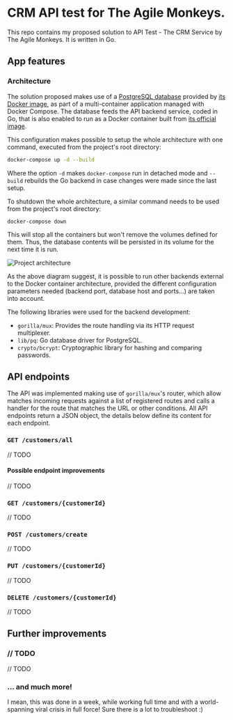 # CRM API test for The Agile Monkeys.

This repo contains my proposed solution to API Test - The CRM Service by The Agile Monkeys. It is written in Go.

## App features

### Architecture

The solution proposed makes use of a [PostgreSQL database](https://www.postgresql.org) provided by [its Docker image](https://hub.docker.com/_/postgres/), as part of a multi-container application managed with Docker Compose. The database feeds the API backend service, coded in Go, that is also enabled to run as a Docker container built from [its official image](https://hub.docker.com/_/golang/).

This configuration makes possible to setup the whole architecture with one command, executed from the project's root directory:

```sh
docker-compose up -d --build
```

Where the option `-d` makes `docker-compose` run in detached mode and `--build` rebuilds the Go backend in case changes were made since the last setup.

To shutdown the whole architecture, a similar command needs to be used from the project's root directory:

```
docker-compose down
```

This will stop all the containers but won't remove the volumes defined for them. Thus, the database contents will be persisted in its volume for the next time it is run.

![Project architecture](./be_architecture.png "Project architecture")

As the above diagram suggest, it is possible to run other backends external to the Docker container architecture, provided the different configuration parameters needed (backend port, database host and ports...) are taken into account.

The following libraries were used for the backend development:
- `gorilla/mux`: Provides the route handling via its HTTP request multiplexer.
- `lib/pq`: Go database driver for PostgreSQL.
- `crypto/bcrypt`: Cryptographic library for hashing and comparing passwords.

## API endpoints

The API was implemented making use of `gorilla/mux`'s router, which allow matches incoming requests against a list of registered routes and calls a handler for the route that matches the URL or other conditions. All API endpoints return a JSON object, the details below define its content for each endpoint.

### `GET /customers/all`
// TODO

#### Possible endpoint improvements
// TODO


### `GET /customers/{customerId}`
// TODO


### `POST /customers/create`
// TODO


### `PUT /customers/{customerId}`
// TODO


### `DELETE /customers/{customerId}`
// TODO


## Further improvements

### // TODO
// TODO

### ... and much more!
I mean, this was done in a week, while working full time and with a world-spanning viral crisis in full force! Sure there is a lot to troubleshoot :)
